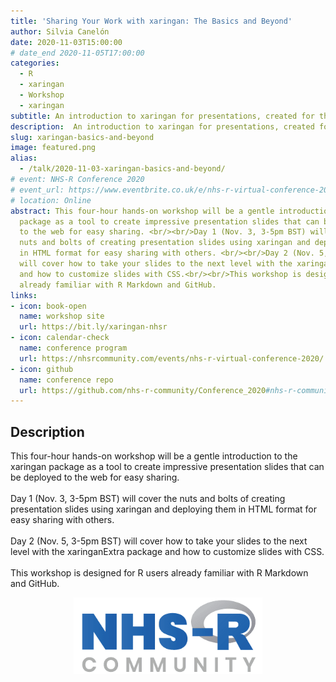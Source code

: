 ```yaml
---
title: 'Sharing Your Work with xaringan: The Basics and Beyond'
author: Silvia Canelón
date: 2020-11-03T15:00:00
# date_end 2020-11-05T17:00:00
categories:
  - R
  - xaringan
  - Workshop
  - xaringan
subtitle: An introduction to xaringan for presentations, created for the NHS-R Community 2020 Virtual Conference
description:  An introduction to xaringan for presentations, created for the [NHS-R Community](https://nhsrcommunity.com/about/) [2020 Virtual Conference](https://nhsrcommunity.com/nhsr-conference-2020/)
slug: xaringan-basics-and-beyond
image: featured.png
alias:
  - /talk/2020-11-03-xaringan-basics-and-beyond/
# event: NHS-R Conference 2020
# event_url: https://www.eventbrite.co.uk/e/nhs-r-virtual-conference-2020-tickets-116861085653
# location: Online
abstract: This four-hour hands-on workshop will be a gentle introduction to the xaringan
  package as a tool to create impressive presentation slides that can be deployed
  to the web for easy sharing. <br/><br/>Day 1 (Nov. 3, 3-5pm BST) will cover the
  nuts and bolts of creating presentation slides using xaringan and deploying them
  in HTML format for easy sharing with others. <br/><br/>Day 2 (Nov. 5, 3-5pm BST)
  will cover how to take your slides to the next level with the xaringanExtra package
  and how to customize slides with CSS.<br/><br/>This workshop is designed for R users
  already familiar with R Markdown and GitHub.
links:
- icon: book-open
  name: workshop site
  url: https://bit.ly/xaringan-nhsr
- icon: calendar-check
  name: conference program
  url: https://nhsrcommunity.com/events/nhs-r-virtual-conference-2020/
- icon: github
  name: conference repo
  url: https://github.com/nhs-r-community/Conference_2020#nhs-r-community-conference-workshops-2020-
---
```


## Description

This four-hour hands-on workshop will be a gentle introduction to the xaringan package as a tool to create impressive presentation slides that can be deployed to the web for easy sharing. <br/><br/>Day 1 (Nov. 3, 3-5pm BST) will cover the nuts and bolts of creating presentation slides using xaringan and deploying them in HTML format for easy sharing with others. <br/><br/>Day 2 (Nov. 5, 3-5pm BST) will cover how to take your slides to the next level with the xaringanExtra package and how to customize slides with CSS.<br/><br/>This workshop is designed for R users already familiar with R Markdown and GitHub.

<img src="nhsr-logo.png" title="Logo for the NHS-R Community featuring the R logo forming the R of NHS-R" alt="Logo for the NHS-R Community featuring the R logo forming the R of NHS-R" width="60%" style="display: block; margin: auto;" />

